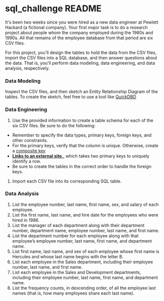# sql_challenge README

It's been two weeks since you were hired as a new data engineer at Pewlett Hackard (a fictional company). Your first major task is to do a research project about people whom the company employed during the 1980s and 1990s. All that remains of the employee database from that period are six CSV files.

For this project, you'll design the tables to hold the data from the
CSV files, import the CSV files into a SQL database, and then answer
questions about the data. That is, you'll perform data modeling, data
engineering, and data analysis, respectively.

### Data Modeling

Inspect the CSV files, and then sketch an Entity Relationship Diagram of
 the tables. To create the sketch, feel free to use a tool like [QuickDBD](http://www.quickdatabasediagrams.com)[
](http://www.quickdatabasediagrams.com)

### Data Engineering

1. Use the provided information to create a table schema for each of the six CSV files. Be sure to do the following:

* Remember to specify the data types, primary keys, foreign keys, and other constraints.
* For the primary keys, verify that the column is unique. Otherwise, create a [composite key](https://en.wikipedia.org/wiki/Compound_key)
* [
  **Links to an external site.**](https://en.wikipedia.org/wiki/Compound_key), which takes two primary keys to uniquely identify a row.
* Be sure to create the tables in the correct order to handle the foreign keys.

1. Import each CSV file into its corresponding SQL table.

### Data Analysis

1. List the employee number, last name, first name, sex, and salary of each employee.
2. List the first name, last name, and hire date for the employees who were hired in 1986.
3. List the manager of each department along with their department
   number, department name, employee number, last name, and first name.
4. List the department number for each employee along with that
   employee’s employee number, last name, first name, and department name.
5. List first name, last name, and sex of each employee whose first name is Hercules and whose last name begins with the letter B.
6. List each employee in the Sales department, including their employee number, last name, and first name.
7. List each employee in the Sales and Development departments,
   including their employee number, last name, first name, and department
   name.
8. List the frequency counts, in descending order, of all the employee
   last names (that is, how many employees share each last name).
